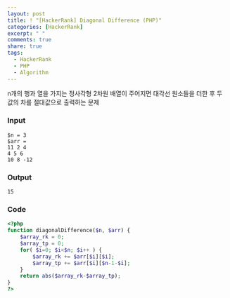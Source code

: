 ```yaml
---
layout: post
title: ! "[HackerRank] Diagonal Difference (PHP)"
categories: [HackerRank]
excerpt: " "
comments: true
share: true
tags:
  - HackerRank
  - PHP
  - Algorithm
---
```


n개의 행과 열을 가지는 정사각형 2차원 배열이 주어지면 대각선 원소들을 더한 후 두 값의 차를 절대값으로 출력하는 문제

### Input
```
$n = 3
$arr = 
11 2 4
4 5 6
10 8 -12
```

### Output
```
15
```

### Code
```php
<?php
function diagonalDifference($n, $arr) {
    $array_rk = 0;
    $array_tp = 0;
    for( $i=0; $i<$n; $i++ ) {
		$array_rk += $arr[$i][$i];
		$array_tp += $arr[$i][$n-1-$i];
    }
    return abs($array_rk-$array_tp);
}
?>

```

